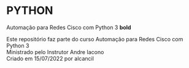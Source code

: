 # PYTHON
Automação para Redes Cisco com Python 3  **bold**

Este repositório faz parte do curso Automação para Redes Cisco com Python 3  
Ministrado pelo Instrutor Andre Iacono  
Criado em 15/07/2022 por alcancil
